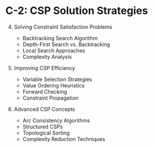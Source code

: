 
# C-2: CSP Solution Strategies

4. Solving Constraint Satisfaction Problems

   - Backtracking Search Algorithm
   - Depth-First Search vs. Backtracking
   - Local Search Approaches
   - Complexity Analysis

5. Improving CSP Efficiency

   - Variable Selection Strategies
   - Value Ordering Heuristics
   - Forward Checking
   - Constraint Propagation

6. Advanced CSP Concepts
   - Arc Consistency Algorithms
   - Structured CSPs
   - Topological Sorting
   - Complexity Reduction Techniques

